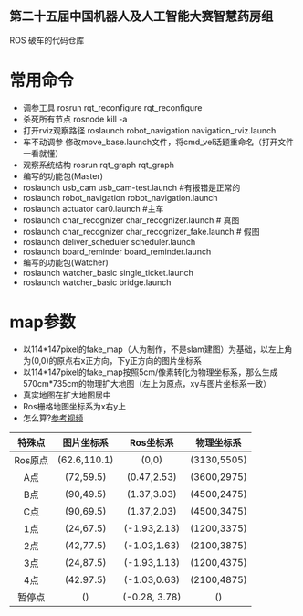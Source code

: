 ## 第二十五届中国机器人及人工智能大赛智慧药房组
ROS 破车的代码仓库
# 常用命令
* 调参工具
rosrun rqt_reconfigure rqt_reconfigure
* 杀死所有节点 
rosnode kill -a
* 打开rviz观察路径
roslaunch robot_navigation navigation_rviz.launch
* 车不动调参
修改move_base.launch文件，将cmd_vel话题重命名（打开文件一看就懂）
* 观察系统结构
rosrun rqt_graph rqt_graph
* 编写的功能包(Master)
 * roslaunch usb_cam usb_cam-test.launch #有报错是正常的
 * roslaunch robot_navigation robot_navigation.launch
 * roslaunch actuator car0.launch #主车
 * roslaunch char_recognizer char_recognizer.launch         # 真图
 * roslaunch char_recognizer char_recognizer_fake.launch    # 假图
 * roslaunch deliver_scheduler scheduler.launch
 * roslaunch board_reminder board_reminder.launch
* 编写的功能包(Watcher)
 * roslaunch watcher_basic single_ticket.launch 
 * roslaunch watcher_basic bridge.launch  


# map参数
* 以114\*147pixel的fake_map（人为制作，不是slam建图）为基础，以左上角为(0,0)的原点右x正方向，下y正方向的图片坐标系
* 以114\*147pixel的fake_map按照5cm/像素转化为物理坐标系，那么生成570cm*735cm的物理扩大地图（左上为原点，xy与图片坐标系一致）
* 真实地图在扩大地图居中
* Ros栅格地图坐标系为x右y上
* 怎么算?[参考视频](https://www.bilibili.com/video/BV17W4y137pF/?spm_id_from=333.788&vd_source=16b1b0409d11ad21fe29562b0e9fc9b4)

|特殊点|图片坐标系|Ros坐标系|物理坐标系|
|:---:|:---:|:---:|:---:|
|Ros原点|(62.6,110.1)|(0,0)         |(3130,5505)|
| A点   |(72,59.5)   |(0.47,2.53)   |(3600,2975)|
| B点   |(90,49.5)   |(1.37,3.03)   |(4500,2475)|
| C点   |(90,69.5)   |(1.37,2.03)   |(4500,3475)|
| 1点   |(24,67.5)   |(-1.93,2.13)  |(1200,3375)|
| 2点   |(42,77.5)   |(-1.03,1.63)  |(2100,3875)|
| 3点   |(24,87.5)   |(-1.93,1.13)  |(1200,4375)|
| 4点   |(42.97.5)   |(-1.03,0.63)  |(2100,4875)|
| 暂停点|()|(-0.28, 3.78)|()|
